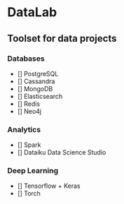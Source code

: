# DataLab

## Toolset for data projects

### Databases
+ [] PostgreSQL
+ [] Cassandra
+ [] MongoDB
+ [] Elasticsearch
+ [] Redis
+ [] Neo4j

### Analytics 
+ [] Spark
+ [] Dataiku Data Science Studio

### Deep Learning
+ [] Tensorflow + Keras
+ [] Torch

